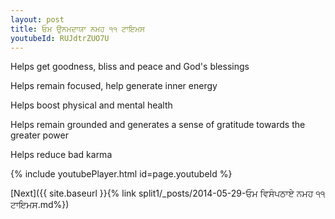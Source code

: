 ```yaml
---
layout: post
title: ਓਮ ਉਨਮਦਾਯਾ ਨਮਹ ੧੧ ਟਾਇਮਸ
youtubeId: RUJdtrZUO7U
---
```

 
 
Helps get goodness, bliss and peace and God's blessings
 
Helps remain focused, help generate inner energy 
 
Helps boost physical and mental health 
 
Helps remain grounded and generates a sense of gratitude towards the greater power 
 
Helps reduce bad karma
 
 
 
 


{% include youtubePlayer.html id=page.youtubeId %}
 
[Next]({{ site.baseurl }}{% link  split1/_posts/2014-05-29-ਓਮ ਵਿਸੰਪਠਾਏ ਨਮਹ ੧੧ ਟਾਇਮਸ.md%})
 
